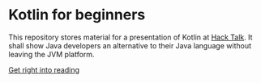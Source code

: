 # Kotlin for beginners

This repository stores material for a presentation of Kotlin at [Hack Talk](hacktalk.de). 
It shall show Java developers an alternative to their Java language without leaving the JVM platform.

[Get right into reading](/docs/00_Index.md)
